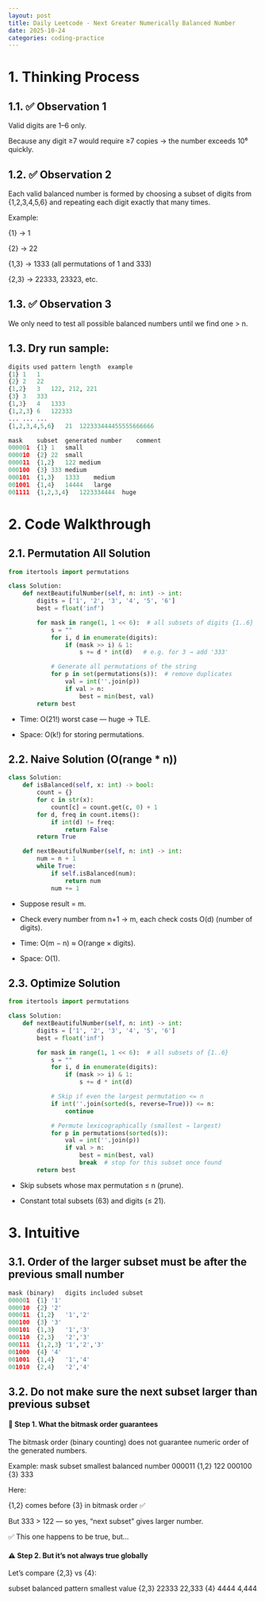 ```yaml
---
layout: post
title: Daily Leetcode - Next Greater Numerically Balanced Number
date: 2025-10-24
categories: coding-practice
---
```


# 1. Thinking Process

## 1.1. ✅ Observation 1

Valid digits are 1–6 only.

Because any digit ≥7 would require ≥7 copies → the number exceeds 10⁶ quickly.

## 1.2. ✅ Observation 2

Each valid balanced number is formed by choosing a subset of digits from {1,2,3,4,5,6}
and repeating each digit exactly that many times.

Example:

{1} → 1

{2} → 22

{1,3} → 1333 (all permutations of 1 and 333)

{2,3} → 22333, 23323, etc.

## 1.3. ✅ Observation 3

We only need to test all possible balanced numbers until we find one > n.

## 1.3. Dry run sample:

```python
digits used	pattern length	example
{1}	1	1
{2}	2	22
{1,2}	3	122, 212, 221
{3}	3	333
{1,3}	4	1333
{1,2,3}	6	122333
...	...	...
{1,2,3,4,5,6}	21	122333444455555666666
```

```python
mask	subset	generated number	comment
000001	{1}	1	small
000010	{2}	22	small
000011	{1,2}	122	medium
000100	{3}	333	medium
000101	{1,3}	1333	medium
001001	{1,4}	14444	large
001111	{1,2,3,4}	1223334444	huge
```

# 2. Code Walkthrough

## 2.1. Permutation All Solution

```python
from itertools import permutations

class Solution:
    def nextBeautifulNumber(self, n: int) -> int:
        digits = ['1', '2', '3', '4', '5', '6']
        best = float('inf')

        for mask in range(1, 1 << 6):  # all subsets of digits {1..6}
            s = ""
            for i, d in enumerate(digits):
                if (mask >> i) & 1:
                    s += d * int(d)   # e.g. for 3 → add '333'

            # Generate all permutations of the string
            for p in set(permutations(s)):  # remove duplicates
                val = int(''.join(p))
                if val > n:
                    best = min(best, val)
        return best

```

- Time: O(21!) worst case — huge → TLE.

- Space: O(k!) for storing permutations.

## 2.2. Naive Solution (O(range \* n))

```python
class Solution:
    def isBalanced(self, x: int) -> bool:
        count = {}
        for c in str(x):
            count[c] = count.get(c, 0) + 1
        for d, freq in count.items():
            if int(d) != freq:
                return False
        return True

    def nextBeautifulNumber(self, n: int) -> int:
        num = n + 1
        while True:
            if self.isBalanced(num):
                return num
            num += 1

```

- Suppose result = m.

- Check every number from n+1 → m, each check costs O(d) (number of digits).

- Time: O(m − n) ≈ O(range × digits).

- Space: O(1).

## 2.3. Optimize Solution

```python
from itertools import permutations

class Solution:
    def nextBeautifulNumber(self, n: int) -> int:
        digits = ['1', '2', '3', '4', '5', '6']
        best = float('inf')

        for mask in range(1, 1 << 6):  # all subsets of {1..6}
            s = ""
            for i, d in enumerate(digits):
                if (mask >> i) & 1:
                    s += d * int(d)

            # Skip if even the largest permutation <= n
            if int(''.join(sorted(s, reverse=True))) <= n:
                continue

            # Permute lexicographically (smallest → largest)
            for p in permutations(sorted(s)):
                val = int(''.join(p))
                if val > n:
                    best = min(best, val)
                    break  # stop for this subset once found
        return best

```

- Skip subsets whose max permutation ≤ n (prune).

- Constant total subsets (63) and digits (≤ 21).

# 3. Intuitive

## 3.1. Order of the larger subset must be after the previous small number

```python
mask (binary)	digits included	subset
000001	{1}	'1'
000010	{2}	'2'
000011	{1,2}	'1','2'
000100	{3}	'3'
000101	{1,3}	'1','3'
000110	{2,3}	'2','3'
000111	{1,2,3}	'1','2','3'
001000	{4}	'4'
001001	{1,4}	'1','4'
001010	{2,4}	'2','4'
```

## 3.2. Do not make sure the next subset larger than previous subset

#### 🧩 Step 1. What the bitmask order guarantees

The bitmask order (binary counting) does not guarantee numeric order of the generated numbers.

Example:
mask subset smallest balanced number
000011 {1,2} 122
000100 {3} 333

Here:

{1,2} comes before {3} in bitmask order ✅

But 333 > 122 — so yes, “next subset” gives larger number.

✅ This one happens to be true, but…

#### ⚠️ Step 2. But it’s not always true globally

Let’s compare {2,3} vs {4}:

subset balanced pattern smallest value
{2,3} 22333 22,333
{4} 4444 4,444
